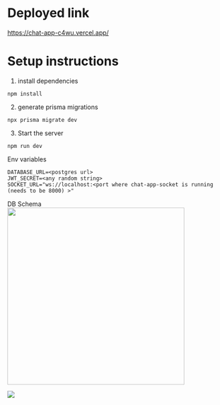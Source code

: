# Deployed link

<a href='https://chat-app-c4wu.vercel.app/' target=_blank>https://chat-app-c4wu.vercel.app/</a>

# Setup instructions

1. install dependencies

```
npm install
```

2. generate prisma migrations

```
npx prisma migrate dev
```

3.  Start the server

```
npm run dev
```

Env variables

```
DATABASE_URL=<postgres url>
JWT_SECRET=<any random string>
SOCKET_URL="ws://localhost:<port where chat-app-socket is running (needs to be 8000) >"
```

DB Schema <br/>
<image src="./assets/schema.png" height="400px"/>

<image src="./assets/demo.png">
